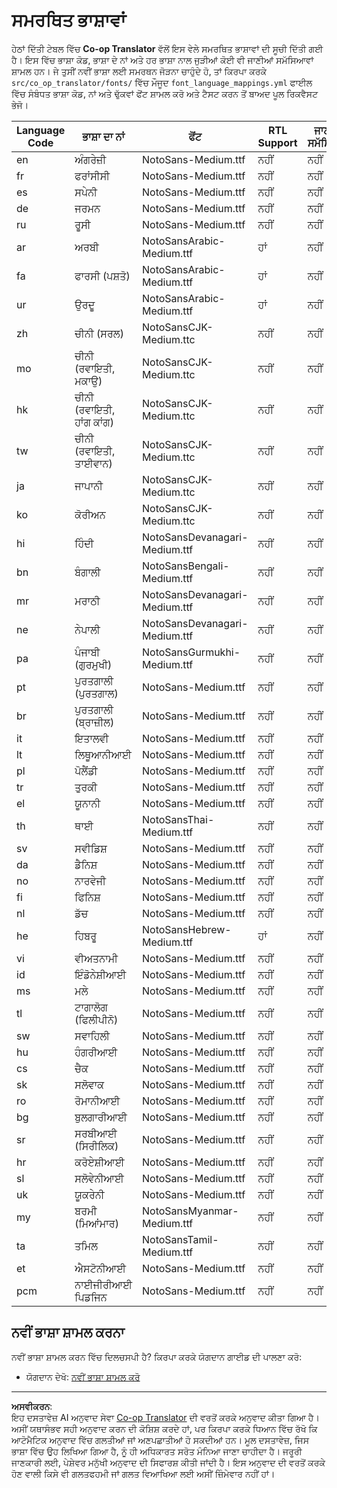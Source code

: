 <!--
CO_OP_TRANSLATOR_METADATA:
{
  "original_hash": "40660d83d2792201cad4aec9fdf25a29",
  "translation_date": "2025-10-22T13:42:04+00:00",
  "source_file": "getting_started/supported-languages.md",
  "language_code": "pa"
}
-->
# ਸਮਰਥਿਤ ਭਾਸ਼ਾਵਾਂ

ਹੇਠਾਂ ਦਿੱਤੀ ਟੇਬਲ ਵਿੱਚ **Co-op Translator** ਵੱਲੋਂ ਇਸ ਵੇਲੇ ਸਮਰਥਿਤ ਭਾਸ਼ਾਵਾਂ ਦੀ ਸੂਚੀ ਦਿੱਤੀ ਗਈ ਹੈ। ਇਸ ਵਿੱਚ ਭਾਸ਼ਾ ਕੋਡ, ਭਾਸ਼ਾ ਦੇ ਨਾਂ ਅਤੇ ਹਰ ਭਾਸ਼ਾ ਨਾਲ ਜੁੜੀਆਂ ਕੋਈ ਵੀ ਜਾਣੀਆਂ ਸਮੱਸਿਆਵਾਂ ਸ਼ਾਮਲ ਹਨ। ਜੇ ਤੁਸੀਂ ਨਵੀਂ ਭਾਸ਼ਾ ਲਈ ਸਮਰਥਨ ਜੋੜਨਾ ਚਾਹੁੰਦੇ ਹੋ, ਤਾਂ ਕਿਰਪਾ ਕਰਕੇ `src/co_op_translator/fonts/` ਵਿੱਚ ਮੌਜੂਦ `font_language_mappings.yml` ਫਾਈਲ ਵਿੱਚ ਸੰਬੰਧਤ ਭਾਸ਼ਾ ਕੋਡ, ਨਾਂ ਅਤੇ ਢੁੱਕਵਾਂ ਫੋਂਟ ਸ਼ਾਮਲ ਕਰੋ ਅਤੇ ਟੈਸਟ ਕਰਨ ਤੋਂ ਬਾਅਦ ਪੂਲ ਰਿਕਵੈਸਟ ਭੇਜੋ।

| Language Code | ਭਾਸ਼ਾ ਦਾ ਨਾਂ            | ਫੋਂਟ                              | RTL Support | ਜਾਣੀਆਂ ਸਮੱਸਿਆਵਾਂ |
|---------------|-------------------------|-----------------------------------|-------------|-------------------|
| en            | ਅੰਗਰੇਜ਼ੀ                | NotoSans-Medium.ttf               | ਨਹੀਂ        | ਨਹੀਂ              |
| fr            | ਫਰਾਂਸੀਸੀ                | NotoSans-Medium.ttf               | ਨਹੀਂ        | ਨਹੀਂ              |
| es            | ਸਪੇਨੀ                   | NotoSans-Medium.ttf               | ਨਹੀਂ        | ਨਹੀਂ              |
| de            | ਜਰਮਨ                    | NotoSans-Medium.ttf               | ਨਹੀਂ        | ਨਹੀਂ              |
| ru            | ਰੂਸੀ                    | NotoSans-Medium.ttf               | ਨਹੀਂ        | ਨਹੀਂ              |
| ar            | ਅਰਬੀ                    | NotoSansArabic-Medium.ttf         | ਹਾਂ         | ਨਹੀਂ              |
| fa            | ਫਾਰਸੀ (ਪਸ਼ਤੋ)           | NotoSansArabic-Medium.ttf         | ਹਾਂ         | ਨਹੀਂ              |
| ur            | ਉਰਦੂ                    | NotoSansArabic-Medium.ttf         | ਹਾਂ         | ਨਹੀਂ              |
| zh            | ਚੀਨੀ (ਸਰਲ)              | NotoSansCJK-Medium.ttc            | ਨਹੀਂ        | ਨਹੀਂ              |
| mo            | ਚੀਨੀ (ਰਵਾਇਤੀ, ਮਕਾਉ)    | NotoSansCJK-Medium.ttc            | ਨਹੀਂ        | ਨਹੀਂ              |
| hk            | ਚੀਨੀ (ਰਵਾਇਤੀ, ਹਾਂਗ ਕਾਂਗ)| NotoSansCJK-Medium.ttc           | ਨਹੀਂ        | ਨਹੀਂ              |
| tw            | ਚੀਨੀ (ਰਵਾਇਤੀ, ਤਾਈਵਾਨ)  | NotoSansCJK-Medium.ttc            | ਨਹੀਂ        | ਨਹੀਂ              |
| ja            | ਜਾਪਾਨੀ                  | NotoSansCJK-Medium.ttc            | ਨਹੀਂ        | ਨਹੀਂ              |
| ko            | ਕੋਰੀਅਨ                  | NotoSansCJK-Medium.ttc            | ਨਹੀਂ        | ਨਹੀਂ              |
| hi            | ਹਿੰਦੀ                   | NotoSansDevanagari-Medium.ttf     | ਨਹੀਂ        | ਨਹੀਂ              |
| bn            | ਬੰਗਾਲੀ                 | NotoSansBengali-Medium.ttf        | ਨਹੀਂ        | ਨਹੀਂ              |
| mr            | ਮਰਾਠੀ                   | NotoSansDevanagari-Medium.ttf     | ਨਹੀਂ        | ਨਹੀਂ              |
| ne            | ਨੇਪਾਲੀ                  | NotoSansDevanagari-Medium.ttf     | ਨਹੀਂ        | ਨਹੀਂ              |
| pa            | ਪੰਜਾਬੀ (ਗੁਰਮੁਖੀ)         | NotoSansGurmukhi-Medium.ttf       | ਨਹੀਂ        | ਨਹੀਂ              |
| pt            | ਪੁਰਤਗਾਲੀ (ਪੁਰਤਗਾਲ)      | NotoSans-Medium.ttf               | ਨਹੀਂ        | ਨਹੀਂ              |
| br            | ਪੁਰਤਗਾਲੀ (ਬ੍ਰਾਜ਼ੀਲ)     | NotoSans-Medium.ttf               | ਨਹੀਂ        | ਨਹੀਂ              |
| it            | ਇਤਾਲਵੀ                 | NotoSans-Medium.ttf               | ਨਹੀਂ        | ਨਹੀਂ              |
| lt            | ਲਿਥੂਆਨੀਆਈ              | NotoSans-Medium.ttf               | ਨਹੀਂ        | ਨਹੀਂ              |
| pl            | ਪੋਲੈਂਡੀ                 | NotoSans-Medium.ttf               | ਨਹੀਂ        | ਨਹੀਂ              |
| tr            | ਤੁਰਕੀ                   | NotoSans-Medium.ttf               | ਨਹੀਂ        | ਨਹੀਂ              |
| el            | ਯੂਨਾਨੀ                  | NotoSans-Medium.ttf               | ਨਹੀਂ        | ਨਹੀਂ              |
| th            | ਥਾਈ                     | NotoSansThai-Medium.ttf           | ਨਹੀਂ        | ਨਹੀਂ              |
| sv            | ਸਵੀਡਿਸ਼                 | NotoSans-Medium.ttf               | ਨਹੀਂ        | ਨਹੀਂ              |
| da            | ਡੈਨਿਸ਼                  | NotoSans-Medium.ttf               | ਨਹੀਂ        | ਨਹੀਂ              |
| no            | ਨਾਰਵੇਜੀ                 | NotoSans-Medium.ttf               | ਨਹੀਂ        | ਨਹੀਂ              |
| fi            | ਫਿਨਿਸ਼                  | NotoSans-Medium.ttf               | ਨਹੀਂ        | ਨਹੀਂ              |
| nl            | ਡੱਚ                     | NotoSans-Medium.ttf               | ਨਹੀਂ        | ਨਹੀਂ              |
| he            | ਹਿਬਰੂ                   | NotoSansHebrew-Medium.ttf         | ਹਾਂ         | ਨਹੀਂ              |
| vi            | ਵੀਅਤਨਾਮੀ                | NotoSans-Medium.ttf               | ਨਹੀਂ        | ਨਹੀਂ              |
| id            | ਇੰਡੋਨੇਸ਼ੀਆਈ            | NotoSans-Medium.ttf               | ਨਹੀਂ        | ਨਹੀਂ              |
| ms            | ਮਲੇ                    | NotoSans-Medium.ttf               | ਨਹੀਂ        | ਨਹੀਂ              |
| tl            | ਟਾਗਾਲੋਗ (ਫਿਲੀਪੀਨੋ)     | NotoSans-Medium.ttf               | ਨਹੀਂ        | ਨਹੀਂ              |
| sw            | ਸਵਾਹਿਲੀ                 | NotoSans-Medium.ttf               | ਨਹੀਂ        | ਨਹੀਂ              |
| hu            | ਹੰਗਰੀਆਈ                | NotoSans-Medium.ttf               | ਨਹੀਂ        | ਨਹੀਂ              |
| cs            | ਚੈਕ                     | NotoSans-Medium.ttf               | ਨਹੀਂ        | ਨਹੀਂ              |
| sk            | ਸਲੋਵਾਕ                  | NotoSans-Medium.ttf               | ਨਹੀਂ        | ਨਹੀਂ              |
| ro            | ਰੋਮਾਨੀਆਈ               | NotoSans-Medium.ttf               | ਨਹੀਂ        | ਨਹੀਂ              |
| bg            | ਬੁਲਗਾਰੀਆਈ              | NotoSans-Medium.ttf               | ਨਹੀਂ        | ਨਹੀਂ              |
| sr            | ਸਰਬੀਆਈ (ਸਿਰੀਲਿਕ)       | NotoSans-Medium.ttf               | ਨਹੀਂ        | ਨਹੀਂ              |
| hr            | ਕਰੋਏਸ਼ੀਆਈ               | NotoSans-Medium.ttf               | ਨਹੀਂ        | ਨਹੀਂ              |
| sl            | ਸਲੋਵੇਨੀਆਈ              | NotoSans-Medium.ttf               | ਨਹੀਂ        | ਨਹੀਂ              |
| uk            | ਯੂਕਰੇਨੀ                 | NotoSans-Medium.ttf               | ਨਹੀਂ        | ਨਹੀਂ              |
| my            | ਬਰਮੀ (ਮਿਆਂਮਾਰ)         | NotoSansMyanmar-Medium.ttf        | ਨਹੀਂ        | ਨਹੀਂ              |
| ta            | ਤਮਿਲ                    | NotoSansTamil-Medium.ttf          | ਨਹੀਂ        | ਨਹੀਂ              |
| et            | ਐਸਟੋਨੀਆਈ              | NotoSans-Medium.ttf               | ਨਹੀਂ        | ਨਹੀਂ              |
| pcm           | ਨਾਈਜੀਰੀਆਈ ਪਿਡਜਿਨ      | NotoSans-Medium.ttf               | ਨਹੀਂ        | ਨਹੀਂ              |

## ਨਵੀਂ ਭਾਸ਼ਾ ਸ਼ਾਮਲ ਕਰਨਾ

ਨਵੀਂ ਭਾਸ਼ਾ ਸ਼ਾਮਲ ਕਰਨ ਵਿੱਚ ਦਿਲਚਸਪੀ ਹੈ? ਕਿਰਪਾ ਕਰਕੇ ਯੋਗਦਾਨ ਗਾਈਡ ਦੀ ਪਾਲਣਾ ਕਰੋ:

- ਯੋਗਦਾਨ ਦੇਖੋ: [ਨਵੀਂ ਭਾਸ਼ਾ ਸ਼ਾਮਲ ਕਰੋ](../CONTRIBUTING.md#contribute-a-new-language)

---

**ਅਸਵੀਕਰਨ**:  
ਇਹ ਦਸਤਾਵੇਜ਼ AI ਅਨੁਵਾਦ ਸੇਵਾ [Co-op Translator](https://github.com/Azure/co-op-translator) ਦੀ ਵਰਤੋਂ ਕਰਕੇ ਅਨੁਵਾਦ ਕੀਤਾ ਗਿਆ ਹੈ। ਅਸੀਂ ਯਥਾਸੰਭਵ ਸਹੀ ਅਨੁਵਾਦ ਕਰਨ ਦੀ ਕੋਸ਼ਿਸ਼ ਕਰਦੇ ਹਾਂ, ਪਰ ਕਿਰਪਾ ਕਰਕੇ ਧਿਆਨ ਵਿੱਚ ਰੱਖੋ ਕਿ ਆਟੋਮੈਟਿਕ ਅਨੁਵਾਦ ਵਿੱਚ ਗਲਤੀਆਂ ਜਾਂ ਅਣਪਛਾਤੀਆਂ ਹੋ ਸਕਦੀਆਂ ਹਨ। ਮੂਲ ਦਸਤਾਵੇਜ਼, ਜਿਸ ਭਾਸ਼ਾ ਵਿੱਚ ਉਹ ਲਿਖਿਆ ਗਿਆ ਹੈ, ਨੂੰ ਹੀ ਅਧਿਕਾਰਤ ਸਰੋਤ ਮੰਨਿਆ ਜਾਣਾ ਚਾਹੀਦਾ ਹੈ। ਜਰੂਰੀ ਜਾਣਕਾਰੀ ਲਈ, ਪੇਸ਼ੇਵਰ ਮਨੁੱਖੀ ਅਨੁਵਾਦ ਦੀ ਸਿਫਾਰਸ਼ ਕੀਤੀ ਜਾਂਦੀ ਹੈ। ਇਸ ਅਨੁਵਾਦ ਦੀ ਵਰਤੋਂ ਕਰਕੇ ਹੋਣ ਵਾਲੀ ਕਿਸੇ ਵੀ ਗਲਤਫਹਮੀ ਜਾਂ ਗਲਤ ਵਿਆਖਿਆ ਲਈ ਅਸੀਂ ਜ਼ਿੰਮੇਵਾਰ ਨਹੀਂ ਹਾਂ।
